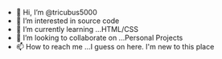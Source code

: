 - 👋 Hi, I’m @tricubus5000
- 👀 I’m interested in source code
- 🌱 I’m currently learning ...HTML/CSS
- 💞️ I’m looking to collaborate on ...Personal Projects
- 📫 How to reach me ...I guess on here. I'm new to this place

<!---
tricubus5000/tricubus5000 is a ✨ special ✨ repository because its `README.md` (this file) appears on your GitHub profile.
You can click the Preview link to take a look at your changes.
--->

